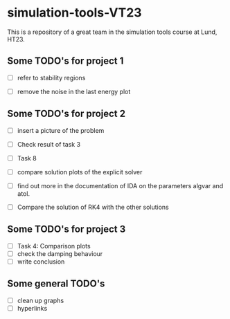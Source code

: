 # simulation-tools-VT23
This is a repository of a great team in the simulation tools course at Lund, HT23.

## Some TODO's for project 1
- [ ] refer to stability regions
- [ ] remove the noise in the last energy plot


## Some TODO's for project 2
- [ ] insert a picture of the problem
- [ ] Check result of task 3
- [ ] Task 8
- [ ] compare solution plots of the explicit solver
- [ ] find out more in the documentation of IDA on the parameters algvar and atol.
- [ ] Compare the solution of RK4 with the other solutions


## Some TODO's for project 3
- [ ] Task 4: Comparison plots
- [ ] check the damping behaviour
- [ ] write conclusion

## Some general TODO's
- [ ] clean up graphs
- [ ] hyperlinks
